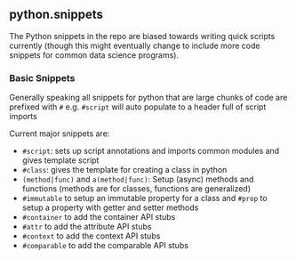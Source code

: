 ## python.snippets

The Python snippets in the repo are biased towards writing quick scripts currently
(though this might eventually change to include more code snippets for common data
science programs). 

### Basic Snippets

Generally speaking all snippets for python that are large chunks of code are prefixed
with `#` e.g. `#script` will auto populate to a header full of script imports

Current major snippets are:
* `#script`: sets up script annotations and imports common modules and gives template script
* `#class`: gives the template for creating a class in python
* `(method|func)` and `a(method|func)`: Setup (async) methods and functions (methods are for classes, functions are generalized)
* `#immutable` to setup an immutable property for a class and `#prop` to setup a property with getter and setter methods
* `#container` to add the container API stubs
* `#attr` to add the attribute API stubs 
* `#context` to add the context API stubs
* `#comparable` to add the comparable API stubs
